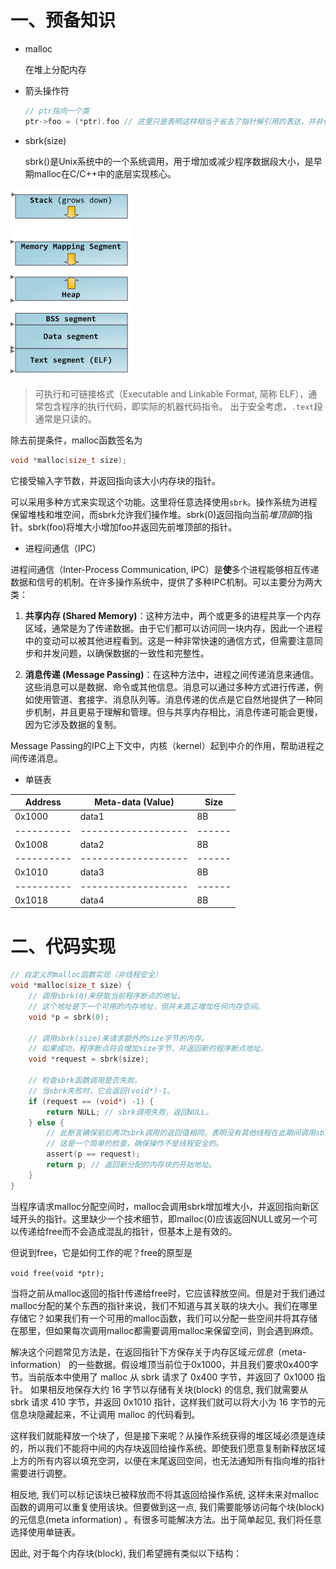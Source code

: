 # 一、预备知识

- malloc

	在堆上分配内存
 
- 箭头操作符

	```c
	// ptr指向一个类
	ptr->foo = (*ptr).foo // 这里只是表明这样相当于省去了指针解引用的表达，并非代码实现！
	```

- sbrk(size)

    sbrk()是Unix系统中的一个系统调用，用于增加或减少程序数据段大小，是早期malloc在C/C++中的底层实现核心。

![](storage%20bag/Pasted%20image%2020230925145457.png)


> 可执行和可链接格式（Executable and Linkable Format, 简称 ELF），通常包含程序的执行代码，即实际的机器代码指令。 出于安全考虑，`.text`段通常是只读的。

除去前提条件，malloc函数签名为
```c
void *malloc(size_t size);
```
它接受输入字节数，并返回指向该大小内存块的指针。

可以采用多种方式来实现这个功能。这里将任意选择使用`sbrk`。操作系统为进程保留堆栈和堆空间，而sbrk允许我们操作堆。sbrk(0)返回指向当前*堆顶部*的指针。sbrk(foo)将堆大小增加foo并返回先前堆顶部的指针。

- 进程间通信（IPC）

进程间通信（Inter-Process Communication, IPC）是**使**多个进程能够相互传递数据和信号的机制。在许多操作系统中，提供了多种IPC机制。可以主要分为两大类：

1. **共享内存 (Shared Memory)**：这种方法中，两个或更多的进程共享一个内存区域，通常是为了传递数据。由于它们都可以访问同一块内存，因此一个进程中的变动可以被其他进程看到。这是一种非常快速的通信方式，但需要注意同步和并发问题，以确保数据的一致性和完整性。

2. **消息传递 (Message Passing)**：在这种方法中，进程之间传递消息来通信。这些消息可以是数据、命令或其他信息。消息可以通过多种方式进行传递，例如使用管道、套接字、消息队列等。消息传递的优点是它自然地提供了一种同步机制，并且更易于理解和管理。但与共享内存相比，消息传递可能会更慢，因为它涉及数据的复制。

Message Passing的IPC上下文中，内核（kernel）起到中介的作用，帮助进程之间传递消息。

- 单链表


| Address  | Meta-data (Value) | Size |
|----------|-------------------|------|
| 0x1000   | data1             | 8B   |
|----------|-------------------|------|
| 0x1008   | data2             | 8B   |
|----------|-------------------|------|
| 0x1010   | data3             | 8B   |
|----------|-------------------|------|
| 0x1018   | data4             | 8B   |

# 二、代码实现

```c
// 自定义的malloc函数实现（非线程安全）
void *malloc(size_t size) {
    // 调用sbrk(0)来获取当前程序断点的地址。
    // 这个地址是下一个可用的内存地址，但并未真正增加任何内存空间。
    void *p = sbrk(0);

    // 调用sbrk(size)来请求额外的size字节的内存。
    // 如果成功，程序断点将会增加size字节，并返回新的程序断点地址。
    void *request = sbrk(size);

    // 检查sbrk函数调用是否失败。
    // 当sbrk失败时，它会返回(void*)-1。
    if (request == (void*) -1) {
        return NULL; // sbrk调用失败，返回NULL。
    } else {
        // 此断言确保前后两次sbrk调用的返回值相同，表明没有其他线程在此期间调用sbrk。
        // 这是一个简单的检查，确保操作不是线程安全的。
        assert(p == request); 
        return p; // 返回新分配的内存块的开始地址。
    }
}
```

当程序请求malloc分配空间时，malloc会调用sbrk增加堆大小，并返回指向新区域开头的指针。这里缺少一个技术细节，即malloc(0)应该返回NULL或另一个可以传递给free而不会造成混乱的指针，但基本上是有效的。

但说到free，它是如何工作的呢？free的原型是

`void free(void *ptr);`

当将之前从malloc返回的指针传递给free时，它应该释放空间。但是对于我们通过malloc分配的某个东西的指针来说，我们不知道与其关联的块大小。我们在哪里存储它？如果我们有一个可用的malloc函数，我们可以分配一些空间并将其存储在那里，但如果每次调用malloc都需要调用malloc来保留空间，则会遇到麻烦。

解决这个问题常见方法是，在返回指针下方保存关于内存区域*元信息*（meta-information） 的一些数据。假设堆顶当前位于0x1000，并且我们要求0x400字节。当前版本中使用了 malloc 从 sbrk 请求了 0x400 字节，并返回了 0x1000 指针。
如果相反地保存大约 16 字节以存储有关块(block) 的信息, 我们就需要从 sbrk 请求 410 字节，并返回 0x1010 指针，这样我们就可以将大小为 16 字节的元信息块隐藏起来，不让调用 malloc 的代码看到。

这样我们就能释放一个块了，但是接下来呢？从操作系统获得的堆区域必须是连续的，所以我们不能将中间的内存块返回给操作系统。即使我们愿意复制新释放区域上方的所有内容以填充空洞，以便在末尾返回空间，也无法通知所有指向堆的指针需要进行调整。

相反地, 我们可以标记该块已被释放而不将其返回给操作系统, 这样未来对malloc函数的调用可以重复使用该块。但要做到这一点, 我们需要能够访问每个块(block) 的元信息(meta information) 。有很多可能解决方法。出于简单起见, 我们将任意选择使用单链表。

因此, 对于每个内存块(block), 我们希望拥有类似以下结构：
